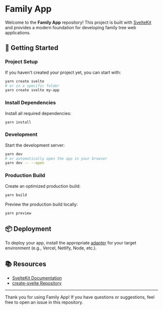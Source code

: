 
# Family App

Welcome to the **Family App** repository! This project is built with [SvelteKit](https://kit.svelte.dev/) and provides a modern foundation for developing family tree web applications.

## 🚀 Getting Started

### Project Setup


If you haven't created your project yet, you can start with:

```bash
yarn create svelte
# or in a specific folder
yarn create svelte my-app
```

### Install Dependencies


Install all required dependencies:

```bash
yarn install
```

### Development


Start the development server:

```bash
yarn dev
# or automatically open the app in your browser
yarn dev -- --open
```

### Production Build


Create an optimized production build:

```bash
yarn build
```

Preview the production build locally:

```bash
yarn preview
```

## 📦 Deployment

To deploy your app, install the appropriate [adapter](https://kit.svelte.dev/docs/adapters) for your target environment (e.g., Vercel, Netlify, Node, etc.).

## 📚 Resources

- [SvelteKit Documentation](https://kit.svelte.dev/docs)
- [create-svelte Repository](https://github.com/sveltejs/kit/tree/main/packages/create-svelte)

---

Thank you for using Family App! If you have questions or suggestions, feel free to open an issue in this repository.
